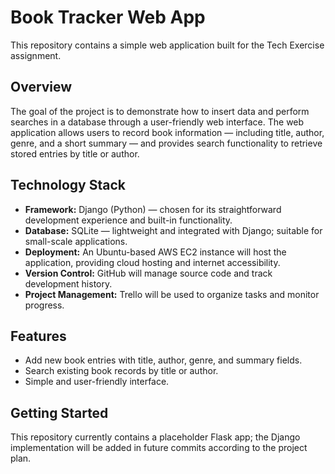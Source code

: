 # Book Tracker Web App

This repository contains a simple web application built for the Tech Exercise assignment.

## Overview
The goal of the project is to demonstrate how to insert data and perform searches in a database through a user-friendly web interface. The web application allows users to record book information — including title, author, genre, and a short summary — and provides search functionality to retrieve stored entries by title or author.

## Technology Stack
- **Framework:** Django (Python) — chosen for its straightforward development experience and built-in functionality.
- **Database:** SQLite — lightweight and integrated with Django; suitable for small-scale applications.
- **Deployment:** An Ubuntu-based AWS EC2 instance will host the application, providing cloud hosting and internet accessibility.
- **Version Control:** GitHub will manage source code and track development history.
- **Project Management:** Trello will be used to organize tasks and monitor progress.

## Features
- Add new book entries with title, author, genre, and summary fields.
- Search existing book records by title or author.
- Simple and user-friendly interface.

## Getting Started
This repository currently contains a placeholder Flask app; the Django implementation will be added in future commits according to the project plan.
